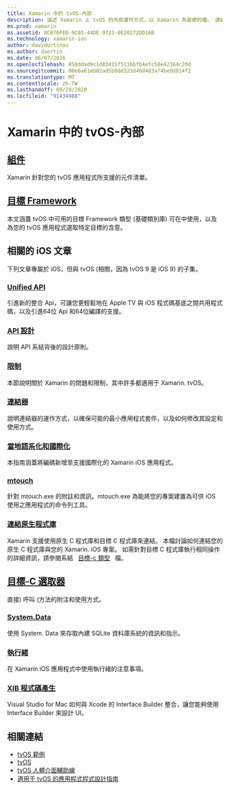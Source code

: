 ```yaml
---
title: Xamarin 中的 tvOS-內部
description: 描述 Xamarin 上 tvOS 的內部運作方式，以 Xamarin 為基礎的檔。 連結內容討論群組件、目標 framework 和相關的 iOS 概念。
ms.prod: xamarin
ms.assetid: 8C076FED-9C03-44DE-9723-0E20272DD16B
ms.technology: xamarin-ios
author: davidortinau
ms.author: daortin
ms.date: 06/07/2016
ms.openlocfilehash: 850ddad9c1d83d15f5116bfb4efc58e42164c20d
ms.sourcegitcommit: 00e6a61eb82ad5b0dd323d48d483a74bedd814f2
ms.translationtype: MT
ms.contentlocale: zh-TW
ms.lasthandoff: 09/29/2020
ms.locfileid: "91434988"
---
```

# <a name="tvos-in-xamarin-internals"></a>Xamarin 中的 tvOS-內部 

## <a name="assemblies"></a>[組件](~/ios/tvos/internals/assemblies.md)

Xamarin 針對您的 tvOS 應用程式所支援的元件清單。

## <a name="target-frameworks"></a>[目標 Framework](~/ios/tvos/internals/frameworks.md)

本文涵蓋 tvOS 中可用的目標 Framework 類型 (基礎類別庫) 可在中使用，以及為您的 tvOS 應用程式選取特定目標的含意。

## <a name="related-ios-articles"></a>相關的 iOS 文章

下列文章專屬於 iOS，但與 tvOS (相關，因為 tvOS 9 是 iOS 9) 的子集。

### <a name="unified-api"></a>[Unified API](~/cross-platform/macios/unified/index.md)

引進新的整合 Api，可讓您更輕鬆地在 Apple TV 與 iOS 程式碼基底之間共用程式碼，以及引進64位 Api 和64位編譯的支援。  

### <a name="api-design"></a>[API 設計](~/ios/internals/api-design/index.md)

說明 API 系結背後的設計原則。

### <a name="limitations"></a>[限制](~/ios/internals/limitations.md)

本節說明關於 Xamarin 的問題和限制，其中許多都適用于 Xamarin. tvOS。

### <a name="linker"></a>[連結器](~/ios/deploy-test/linker.md)

說明連結器的運作方式，以確保可能的最小應用程式套件，以及如何修改其設定和使用方式。

### <a name="localization-and-internationalization"></a>[當地語系化和國際化](~/ios/app-fundamentals/localization/index.md)

本指南涵蓋將編碼新增至支援國際化的 Xamarin iOS 應用程式。

### <a name="mtouch"></a>[mtouch](~/ios/deploy-test/mtouch.md)

針對 mtouch.exe 的附註和資訊。mtouch.exe 為能將您的專案建置為可供 iOS 使用之應用程式的命令列工具。

### <a name="linking-native-libraries"></a>[連結原生程式庫](~/ios/platform/native-interop.md)

Xamarin 支援使用原生 C 程式庫和目標 C 程式庫來連結。 本檔討論如何連結您的原生 C 程式庫與您的 Xamarin. iOS 專案。 如需針對目標 C 程式庫執行相同操作的詳細資訊，請參閱系結 &nbsp; [目標-c 類型](~/ios/platform/binding-objective-c/index.md) &nbsp; 檔。

## <a name="objective-c-selectors"></a>[目標-C 選取器](~/ios/internals/objective-c-selectors.md)

直接) 呼叫 (方法的附注和使用方式。

### <a name="systemdata"></a>[System.Data](~/ios/data-cloud/system.data.md)

使用 System. Data 來存取內建 SQLite 資料庫系統的資訊和指示。

### <a name="threading"></a>[執行緒](~/ios/app-fundamentals/threading.md)

在 Xamarin iOS 應用程式中使用執行緒的注意事項。

### <a name="xib-code-generation"></a>[XIB 程式碼產生](~/ios/internals/xib-code-generation.md)

Visual Studio for Mac 如何與 Xcode 的 Interface Builder 整合，讓您能夠使用 Interface Builder 來設計 UI。

## <a name="related-links"></a>相關連結

- [tvOS 範例](/samples/browse/?products=xamarin&term=Xamarin.iOS%2btvOS)
- [tvOS](https://developer.apple.com/tvos/)
- [tvOS 人體介面輔助線](https://developer.apple.com/tvos/human-interface-guidelines/)
- [適用于 tvOS 的應用程式程式設計指南](https://developer.apple.com/library/prerelease/tvos/documentation/General/Conceptual/AppleTV_PG/)